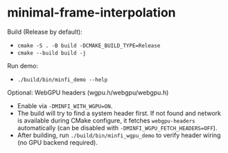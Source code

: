 # minimal-frame-interpolation

Build (Release by default):

- `cmake -S . -B build -DCMAKE_BUILD_TYPE=Release`
- `cmake --build build -j`

Run demo:

- `./build/bin/minfi_demo --help`

Optional: WebGPU headers (wgpu.h/webgpu/webgpu.h)

- Enable via `-DMINFI_WITH_WGPU=ON`.
- The build will try to find a system header first. If not found and network is available during CMake configure, it fetches `webgpu-headers` automatically (can be disabled with `-DMINFI_WGPU_FETCH_HEADERS=OFF`).
- After building, run `./build/bin/minfi_wgpu_demo` to verify header wiring (no GPU backend required).
